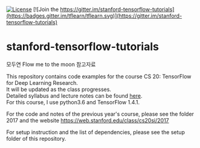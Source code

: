 [![License](https://img.shields.io/badge/license-MIT-blue.svg)](LICENSE)
[![Join the https://gitter.im/stanford-tensorflow-tutorials](https://badges.gitter.im/tflearn/tflearn.svg)](https://gitter.im/stanford-tensorflow-tutorials)

# stanford-tensorflow-tutorials

모두연 Flow me to the moon 참고자료

This repository contains code examples for the course CS 20: TensorFlow for Deep Learning Research. <br>
It will be updated as the class progresses. <br>
Detailed syllabus and lecture notes can be found [here](http://cs20.stanford.edu).<br>
For this course, I use python3.6 and TensorFlow 1.4.1.

For the code and notes of the previous year's course, please see the folder 2017 and the website https://web.stanford.edu/class/cs20si/2017

For setup instruction and the list of dependencies, please see the setup folder of this repository.

